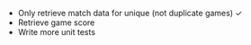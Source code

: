 * Only retrieve match data for unique (not duplicate games) ✓
* Retrieve game score
* Write more unit tests
